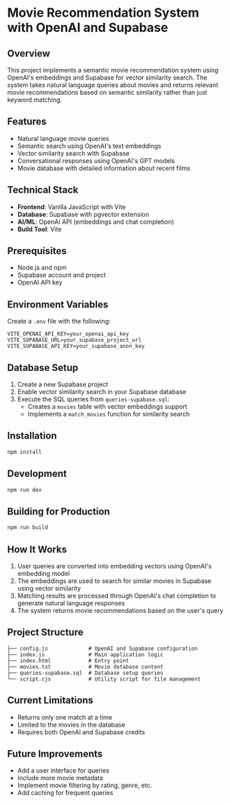 # Movie Recommendation System with OpenAI and Supabase

## Overview
This project implements a semantic movie recommendation system using OpenAI's embeddings and Supabase for vector similarity search. The system takes natural language queries about movies and returns relevant movie recommendations based on semantic similarity rather than just keyword matching.

## Features
- Natural language movie queries
- Semantic search using OpenAI's text embeddings
- Vector similarity search with Supabase
- Conversational responses using OpenAI's GPT models
- Movie database with detailed information about recent films

## Technical Stack
- **Frontend**: Vanilla JavaScript with Vite
- **Database**: Supabase with pgvector extension
- **AI/ML**: OpenAI API (embeddings and chat completion)
- **Build Tool**: Vite

## Prerequisites
- Node.js and npm
- Supabase account and project
- OpenAI API key

## Environment Variables
Create a `.env` file with the following:
```
VITE_OPENAI_API_KEY=your_openai_api_key
VITE_SUPABASE_URL=your_supabase_project_url
VITE_SUPABASE_API_KEY=your_supabase_anon_key
```

## Database Setup
1. Create a new Supabase project
2. Enable vector similarity search in your Supabase database
3. Execute the SQL queries from `queries-supabase.sql`:
   - Creates a `movies` table with vector embeddings support
   - Implements a `match_movies` function for similarity search

## Installation
```bash
npm install
```

## Development
```bash
npm run dev
```

## Building for Production
```bash
npm run build
```

## How It Works
1. User queries are converted into embedding vectors using OpenAI's embedding model
2. The embeddings are used to search for similar movies in Supabase using vector similarity
3. Matching results are processed through OpenAI's chat completion to generate natural language responses
4. The system returns movie recommendations based on the user's query

## Project Structure
```
├── config.js             # OpenAI and Supabase configuration
├── index.js              # Main application logic
├── index.html            # Entry point
├── movies.txt            # Movie database content
├── queries-supabase.sql  # Database setup queries
└── script.cjs            # Utility script for file management
```

## Current Limitations
- Returns only one match at a time
- Limited to the movies in the database
- Requires both OpenAI and Supabase credits

## Future Improvements
- Add a user interface for queries
- Include more movie metadata
- Implement movie filtering by rating, genre, etc.
- Add caching for frequent queries

